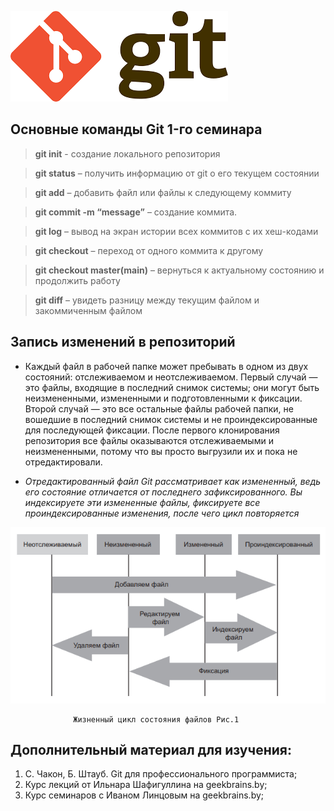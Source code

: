 ![](Gitimages.png)

## Основные команды Git 1-го семинара

>   **git init** - создание локального репозитория

>   **git status** – получить информацию от git о его текущем состоянии

>   **git add** – добавить файл или файлы к следующему коммиту

>   **git commit -m “message”** – создание коммита.

>   **git log** – вывод на экран истории всех коммитов с их хеш-кодами

>   **git checkout** – переход от одного коммита к другому

>   **git checkout master(main)** – вернуться к актуальному состоянию и продолжить работу

>   **git diff** – увидеть разницу между текущим файлом и закоммиченным файлом

## Запись изменений в репозиторий
*   Каждый файл в рабочей папке может пребывать в одном из двух состояний: отслеживаемом и неотслеживаемом. Первый случай — это файлы, входящие в последний снимок системы; они могут быть неизмененными, измененными и подготовленными к фиксации. Второй случай — это все остальные файлы рабочей папки, не вошедшие в последний снимок системы и не проиндексированные для последующей фиксации. После первого клонирования репозитория все файлы оказываются отслеживаемыми и неизмененными, потому что вы просто выгрузили их и пока не отредактировали.

 *  _Отредактированный файл Git рассматривает как измененный, ведь его состояние отличается от последнего зафиксированного. Вы индексируете эти измененные файлы, фиксируете все проиндексированные изменения, после чего цикл повторяется_

![](gitcycle.png)

                  Жизненный цикл состояния файлов Рис.1

##  Дополнительный материал для изучения:
1. С. Чакон, Б. Штауб. Git для профессионального программиста;
2. Курс лекций от Ильнара Шафигуллина на geekbrains.by;
3. Курс семинаров с Иваном Линцовым на geekbrains.by;